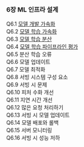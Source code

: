 ### 6장 ML 인프라 설계

Q6.1 [모델 개발 가속화](./q6_01.md)  
Q6.2 [모델 학습 가속화](./q6_02.md)  
Q6.3 [모델 학습 분산](./q6_03.md)  
Q6.4 [모델 학습 파이프라인 평가](./q6_04.md)  
Q6.5 분산 학습 오류  
Q6.6 모델 업데이트  
Q6.7 모델 최적화  
Q6.8 서빙 시스템 구성 요소  
Q6.9 서빙 시 문제  
Q6.10 피처 수화 개선  
Q6.11 지연 시간 개선  
Q6.12 많은 요청 처리하기  
Q6.13 서빙 시 모델 업데이트  
Q6.14 모델 배포와 롤백  
Q6.15 서버 모니터링  
Q6.16 서빙 시 성능 저하
